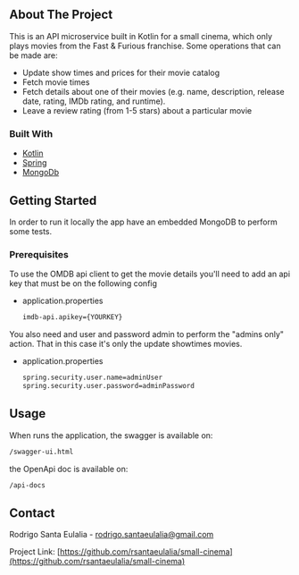 <!-- ABOUT THE PROJECT -->
## About The Project

This is an API microservice built in Kotlin for a small cinema, which only plays movies from the Fast & Furious franchise.
Some operations that can be made are:
* Update show times and prices for their movie catalog
* Fetch movie times
* Fetch details about one of their movies (e.g. name, description, release date, rating, IMDb rating, and runtime).
* Leave a review rating (from 1-5 stars) about a particular movie

### Built With

* [Kotlin](https://kotlinlang.org/)
* [Spring](https://spring.io/)
* [MongoDb](https://www.mongodb.com/)

<!-- GETTING STARTED -->
## Getting Started

In order to run it locally the app have an embedded MongoDB to perform some tests.

### Prerequisites

To use the OMDB api client to get the movie details you'll need to add an api key that must be on the following config
* application.properties
  ```sh
  imdb-api.apikey={YOURKEY}
  ```
  
You also need and user and password admin to perform the "admins only" action. That in this case it's only the update showtimes movies.
* application.properties
  ```sh
  spring.security.user.name=adminUser
  spring.security.user.password=adminPassword
  ```


<!-- USAGE EXAMPLES -->
## Usage

When runs the application, the swagger is available on:
  ```sh
  /swagger-ui.html
  ```

the OpenApi doc is available on:
  ```sh
  /api-docs
  ```

<!-- CONTACT -->
## Contact

Rodrigo Santa Eulalia - rodrigo.santaeulalia@gmail.com

Project Link: [https://github.com/rsantaeulalia/small-cinema](https://github.com/rsantaeulalia/small-cinema)